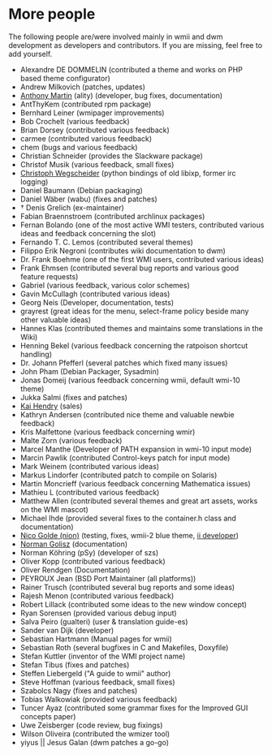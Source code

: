 More people
===========
The following people are/were involved mainly in wmii and dwm development as
developers and contributors.  If you are missing, feel free to add yourself.

* Alexandre DE DOMMELIN (contributed a theme and works on PHP based theme configurator)
* Andrew Milkovich (patches, updates)
* [Anthony Martin](http://pbrane.org) (ality) (developer, bug fixes, documentation)
* AntThyKem (contributed rpm package)
* Bernhard Leiner (wmipager improvements)
* Bob Crochelt (various feedback)
* Brian Dorsey (contributed various feedback)
* carmee (contributed various feedback)
* chem (bugs and various feedback)
* Christian Schneider (provides the Slackware package)
* Christof Musik (various feedback, small fixes)
* [Christoph Wegscheider](http://www.wegi.net) (python bindings of old libixp, former irc logging)
* Daniel Baumann (Debian packaging)
* Daniel W&auml;ber (wabu) (fixes and patches)
* † Denis Grelich (ex-maintainer)
* Fabian Braennstroem (contributed archlinux packages)
* Fernan Bolando (one of the most active WMI testers, contributed various ideas and feedback concerning the slot)
* Fernando T. C. Lemos (contributed several themes)
* Filippo Erik Negroni (contributes wiki documentation to dwm)
* Dr. Frank Boehme (one of the first WMI users, contributed various ideas)
* Frank Ehmsen (contributed several bug reports and various good feature requests)
* Gabriel (various feedback, various color schemes)
* Gavin McCullagh (contributed various ideas)
* Georg Neis (Developer, documentation, tests)
* grayrest (great ideas for the menu, select-frame policy beside many other valuable ideas)
* Hannes Klas (contributed themes and maintains some translations in the Wiki)
* Henning Bekel (various feedback concerning the ratpoison shortcut handling)
* Dr. Johann Pfefferl (several patches which fixed many issues)
* John Pham (Debian Packager, Sysadmin)
* Jonas Domeij (various feedback concerning wmii, default wmi-10 theme)
* Jukka Salmi (fixes and patches)
* [Kai Hendry](http://hendry.iki.fi) (sales)
* Kathryn Andersen (contributed nice theme and valuable newbie feedback)
* Kris Malfettone (various feedback concerning wmir)
* Malte Zorn (various feedback)
* Marcel Manthe (Developer of PATH expansion in wmi-10 input mode)
* Marcin Pawlik (contributed Control-keys patch for input mode)
* Mark Weinem (contributed various ideas)
* Markus Lindorfer (contributed patch to compile on Solaris)
* Martin Moncrieff (various feedback concerning Mathematica issues)
* Mathieu L (contributed various feedback)
* Matthew Allen (contributed several themes and great art assets, works on the WMI mascot)
* Michael Ihde (provided several fixes to the container.h class and documentation)
* [Nico Golde (nion)](http://www.ngolde.de) (testing, fixes, wmii-2 blue theme, [ii developer](//tools.suckless.org/ii/))
* [Norman Golisz](http://www.zcat.de) (documentation)
* Norman K&ouml;hring (pSy) (developer of szs)
* Oliver Kopp (contributed various feedback)
* Oliver Rendgen (Documentation)
* PEYROUX Jean (BSD Port Maintainer (all platforms))
* Rainer Trusch (contributed several bug reports and some ideas)
* Rajesh Menon (contributed various feedback)
* Robert Lillack (contributed some ideas to the new window concept)
* Ryan Sorensen (provided various debug input)
* Salva Peiro (gualteri) (user & translation guide-es)
* Sander van Dijk (developer)
* Sebastian Hartmann (Manual pages for wmii)
* Sebastian Roth (several bugfixes in C and Makefiles, Doxyfile)
* Stefan Kuttler (inventor of the WMI project name)
* Stefan Tibus (fixes and patches)
* Steffen Liebergeld ("A guide to wmii" author)
* Steve Hoffman (various feedback, small fixes)
* Szabolcs Nagy (fixes and patches)
* Tobias Walkowiak (provided various feedback)
* Tuncer Ayaz (contributed some grammar fixes for the Improved GUI concepts paper)
* Uwe Zeisberger (code review, bug fixings)
* Wilson Oliveira (contributed the wmizer tool)
* yiyus || Jesus Galan (dwm patches a go-go)
